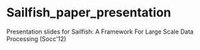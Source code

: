 Sailfish_paper_presentation
===========================

Presentation slides for Sailfish: A Framework For Large Scale Data Processing (Socc'12)